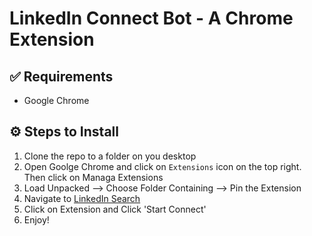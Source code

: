 # LinkedIn Connect Bot - A Chrome Extension 

## ✅ Requirements
* Google Chrome

## ⚙ Steps to Install
1. Clone the repo to a folder on you desktop
2. Open Goolge Chrome and click on `Extensions` icon on the top right. Then click on Managa Extensions
3. Load Unpacked --> Choose Folder Containing --> Pin the Extension
4. Navigate to [LinkedIn Search](https://www.linkedin.com/search/results/people/)
5. Click on Extension and Click 'Start Connect'
6. Enjoy!


